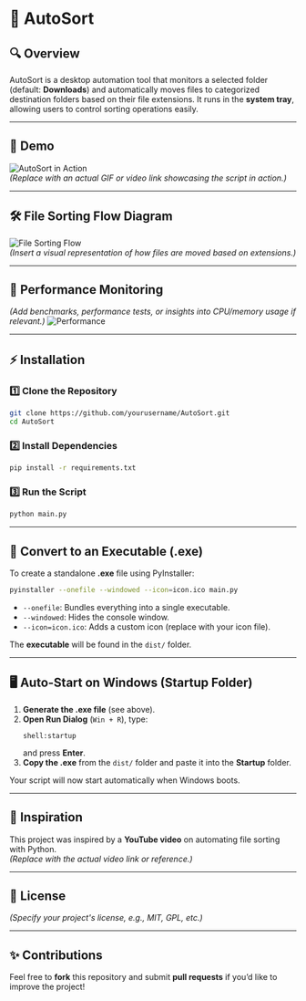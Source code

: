 # 📂 AutoSort

## 🔍 Overview
AutoSort is a desktop automation tool that monitors a selected folder (default: **Downloads**) and automatically moves files to categorized destination folders based on their file extensions. It runs in the **system tray**, allowing users to control sorting operations easily.

---

## 🎥 Demo
![AutoSort in Action](path/to/demo.gif)  
*(Replace with an actual GIF or video link showcasing the script in action.)*

---

## 🛠 File Sorting Flow Diagram
![File Sorting Flow](path/to/flow_diagram.png)  
*(Insert a visual representation of how files are moved based on extensions.)*

---

## 🚀 Performance Monitoring
*(Add benchmarks, performance tests, or insights into CPU/memory usage if relevant.)*
![Performance](C:\Users\Marcu\workspace\github.com\Desktop_Automation\plotting\image.png)

---

## ⚡ Installation

### **1️⃣ Clone the Repository**
```sh
git clone https://github.com/yourusername/AutoSort.git
cd AutoSort
```

### **2️⃣ Install Dependencies**
```sh
pip install -r requirements.txt
```

### **3️⃣ Run the Script**
```sh
python main.py
```

---

## 🔧 Convert to an Executable (.exe)

To create a standalone **.exe** file using PyInstaller:

```sh
pyinstaller --onefile --windowed --icon=icon.ico main.py
```
- `--onefile`: Bundles everything into a single executable.
- `--windowed`: Hides the console window.
- `--icon=icon.ico`: Adds a custom icon (replace with your icon file).

The **executable** will be found in the `dist/` folder.

---

## 🖥️ Auto-Start on Windows (Startup Folder)
1. **Generate the .exe file** (see above).
2. **Open Run Dialog** (`Win + R`), type:
   ```
   shell:startup
   ```
   and press **Enter**.
3. **Copy the .exe** from the `dist/` folder and paste it into the **Startup** folder.

Your script will now start automatically when Windows boots.

---

## 🌟 Inspiration
This project was inspired by a **YouTube video** on automating file sorting with Python.  
*(Replace with the actual video link or reference.)*

---

## 📜 License
*(Specify your project's license, e.g., MIT, GPL, etc.)*

---

## ✨ Contributions
Feel free to **fork** this repository and submit **pull requests** if you’d like to improve the project!

